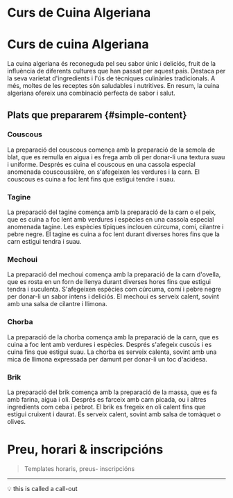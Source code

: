 # Curs de Cuina Algeriana

# Curs de cuina Algeriana
La cuina algeriana és reconeguda pel seu sabor únic i deliciós, fruit de la influència de diferents cultures que han passat per aquest país. Destaca per la seva varietat d'ingredients i l'ús de tècniques culinàries tradicionals. A més, moltes de les receptes són saludables i nutritives. En resum, la cuina algeriana ofereix una combinació perfecta de sabor i salut.


## Plats que prepararem {#simple-content}

### Couscous

La preparació del couscous comença amb la preparació de la semola de blat, que es remulla en aigua i es frega amb oli per donar-li una textura suau i uniforme. Després es cuina el couscous en una cassola especial anomenada couscoussière, on s'afegeixen les verdures i la carn. El couscous es cuina a foc lent fins que estigui tendre i suau.

### Tagine

La preparació del tagine comença amb la preparació de la carn o el peix, que es cuina a foc lent amb verdures i espècies en una cassola especial anomenada tagine. Les espècies típiques inclouen cúrcuma, comí, cilantre i pebre negre. El tagine es cuina a foc lent durant diverses hores fins que la carn estigui tendra i suau.

### Mechoui

La preparació del mechoui comença amb la preparació de la carn d'ovella, que es rosta en un forn de llenya durant diverses hores fins que estigui tendra i suculenta. S'afegeixen espècies com cúrcuma, comí i pebre negre per donar-li un sabor intens i deliciós. El mechoui es serveix calent, sovint amb una salsa de cilantre i llimona.

### Chorba

La preparació de la chorba comença amb la preparació de la carn, que es cuina a foc lent amb verdures i espècies. Després s'afegeix cuscús i es cuina fins que estigui suau. La chorba es serveix calenta, sovint amb una mica de llimona expressada per damunt per donar-li un toc d'acidesa.

### Brik

La preparació del brik comença amb la preparació de la massa, que es fa amb farina, aigua i oli. Després es farceix amb carn picada, ou i altres ingredients com ceba i pebrot. El brik es fregeix en oli calent fins que estigui cruixent i daurat. Es serveix calent, sovint amb salsa de tomàquet o olives.

# Preu, horari & inscripcións

>  Templates
>  horaris, preus- inscripcións

---


💡 this is called a call-out

